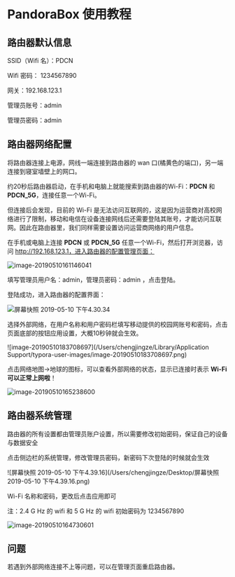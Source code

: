 # PandoraBox 使用教程

## 路由器默认信息

SSID（Wifi 名）：PDCN

Wifi 密码： 1234567890

网关：192.168.123.1

管理员账号：admin

管理员密码：admin



## 路由器网络配置

将路由器连接上电源，网线一端连接到路由器的 wan 口(橘黄色的端口)，另一端连接到寝室墙壁上的网口。

约20秒后路由器启动，在手机和电脑上就能搜索到路由器的Wi-Fi：**PDCN** 和 **PDCN_5G**，连接任意一个Wi-Fi。

但连接后会发现，目前的 Wi-Fi 是无法访问互联网的，这是因为运营商对高校网络进行了限制，移动和电信在设备连接网线后还需要登陆其账号，才能访问互联网。因此在路由器里，我们同样需要设置访问运营商网络的用户信息。

在手机或电脑上连接 **PDCN** 或 **PDCN_5G** 任意一个Wi-Fi，然后打开浏览器，访问 http://192.168.123.1，进入路由器的配置管理页面：

![image-20190510161146041](https://ws1.sinaimg.cn/large/006tNc79ly1g2wafd5k8tj31ao0lijuy.jpg)

填写管理员用户名：admin，管理员密码：admin ，点击登陆。

登陆成功，进入路由器的配置界面：

![屏幕快照 2019-05-10 下午4.30.34](https://ws2.sinaimg.cn/large/006tNc79ly1g2wb64efmpj30zo0u0qf4.jpg)



选择外部网络，在用户名称和用户密码栏填写移动提供的校园网账号和密码，点击页面底部的按钮应用设置，大概10秒钟就会生效。

![image-20190510183708697](/Users/chengjingze/Library/Application Support/typora-user-images/image-20190510183708697.png)



点击网络地图->地球的图标，可以查看外部网络的状态，显示已连接时表示 **Wi-Fi 可以正常上网啦**！

![image-20190510165238600](https://ws4.sinaimg.cn/large/006tNc79ly1g2wblm086xj310m0u0qb6.jpg)



## 路由器系统管理

路由器的所有设置都由管理员账户设置，所以需要修改初始密码，保证自己的设备与数据安全

点击侧边栏的系统管理，修改管理员密码，新密码下次登陆的时候就会生效

![屏幕快照 2019-05-10 下午4.39.16](/Users/chengjingze/Desktop/屏幕快照 2019-05-10 下午4.39.16.png)



 Wi-Fi 名称和密码，更改后点击应用即可

注：2.4 G Hz 的 wifi 和 5 G Hz 的 wifi 初始密码为 1234567890

![image-20190510164730601](https://ws4.sinaimg.cn/large/006tNc79ly1g2wbgan4ozj30u00vu7ef.jpg)



## 问题

若遇到外部网络连接不上等问题，可以在管理页面重启路由器。